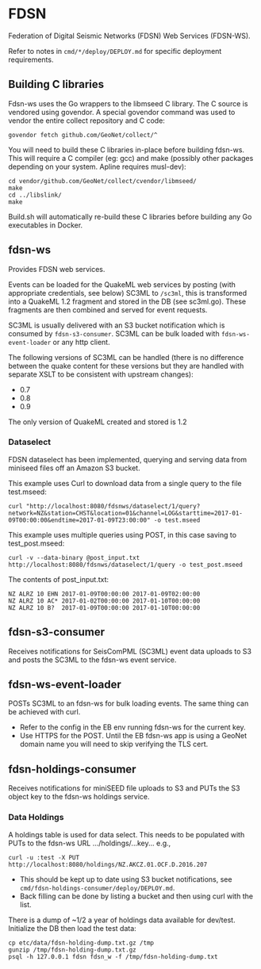 # FDSN

Federation of Digital Seismic Networks (FDSN) Web Services (FDSN-WS).

Refer to notes in `cmd/*/deploy/DEPLOY.md` for specific deployment requirements.

## Building C libraries

Fdsn-ws uses the Go wrappers to the libmseed C library.  The C source is vendored using govendor.  A special govendor 
command was used to vendor the entire collect repository and C code:
```
govendor fetch github.com/GeoNet/collect/^
```

You will need to build these C libraries in-place before building fdsn-ws.  This will require a C compiler (eg: gcc)
and make (possibly other packages depending on your system.  Apline requires musl-dev):
```
cd vendor/github.com/GeoNet/collect/cvendor/libmseed/
make
cd ../libslink/
make
```

Build.sh will automatically re-build these C libraries before building any Go executables in Docker.

## fdsn-ws

Provides FDSN web services.  

Events can be loaded for the QuakeML web services by posting (with appropriate credentials, see below) SC3ML to `/sc3ml`,
this is transformed into a QuakeML 1.2 fragment and stored in the DB (see sc3ml.go).  These fragments are then combined and served for event
requests.

SC3ML is usually delivered with an S3 bucket notification which is consumed by `fdsn-s3-consumer`.
SC3ML can be bulk loaded with `fdsn-ws-event-loader` or any http client.

The following versions of SC3ML can be handled (there is no difference between the quake content for these versions but they are 
handled with separate XSLT to be consistent with upstream changes):

* 0.7
* 0.8
* 0.9

The only version of QuakeML created and stored is 1.2

### Dataselect

FDSN dataselect has been implemented, querying and serving data from miniseed files off an Amazon S3 bucket.

This example uses Curl to download data from a single query to the file test.mseed:
```
curl "http://localhost:8080/fdsnws/dataselect/1/query?network=NZ&station=CHST&location=01&channel=LOG&starttime=2017-01-09T00:00:00&endtime=2017-01-09T23:00:00" -o test.mseed
```
 
This example uses multiple queries using POST, in this case saving to test_post.mseed:
```
curl -v --data-binary @post_input.txt http://localhost:8080/fdsnws/dataselect/1/query -o test_post.mseed
```

The contents of post_input.txt:
```
NZ ALRZ 10 EHN 2017-01-09T00:00:00 2017-01-09T02:00:00
NZ ALRZ 10 AC* 2017-01-02T00:00:00 2017-01-10T00:00:00
NZ ALRZ 10 B?  2017-01-09T00:00:00 2017-01-10T00:00:00
```

## fdsn-s3-consumer

Receives notifications for SeisComPML (SC3ML) event data uploads to S3 and posts the SC3ML to the fdsn-ws event service.
  
## fdsn-ws-event-loader

POSTs SC3ML to an fdsn-ws for bulk loading events.  The same thing can be achieved with curl.

* Refer to the config in the EB env running fdsn-ws for the current key.
* Use HTTPS for the POST.  Until the EB fdsn-ws app is using a GeoNet domain name you will need to skip verifying the TLS cert.

## fdsn-holdings-consumer

Receives notifications for miniSEED file uploads to S3 and PUTs the S3 object key to the fdsn-ws holdings service.

### Data Holdings

A holdings table is used for data select.  This needs to be populated with PUTs to the fdsn-ws URL .../holdings/...key... e.g.,

```
curl -u :test -X PUT http://localhost:8080/holdings/NZ.AKCZ.01.OCF.D.2016.207
```

* This should be kept up to date using S3 bucket notifications, see `cmd/fdsn-holdings-consumer/deploy/DEPLOY.md`.
* Back filling can be done by listing a bucket and then using curl with the list.

There is a dump of ~1/2 a year of holdings data available for dev/test.  Initialize the DB then load the test data:

```
cp etc/data/fdsn-holding-dump.txt.gz /tmp
gunzip /tmp/fdsn-holding-dump.txt.gz
psql -h 127.0.0.1 fdsn fdsn_w -f /tmp/fdsn-holding-dump.txt
```